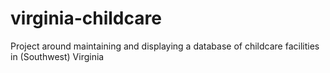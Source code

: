 # virginia-childcare
Project around maintaining and displaying a database of childcare facilities in (Southwest) Virginia
